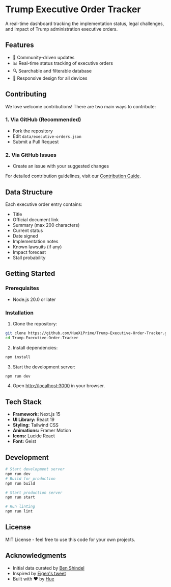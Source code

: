 # Trump Executive Order Tracker

A real-time dashboard tracking the implementation status, legal challenges, and impact of Trump administration executive orders.

## Features

- 🤝 Community-driven updates
- 📊 Real-time status tracking of executive orders
- 🔍 Searchable and filterable database
- 📱 Responsive design for all devices

## Contributing

We love welcome contributions! There are two main ways to contribute:

### 1. Via GitHub (Recommended)

- Fork the repository
- Edit `data/executive-orders.json`
- Submit a Pull Request

### 2. Via GitHub Issues

- Create an issue with your suggested changes

For detailed contribution guidelines, visit our [Contribution Guide](https://www.theexecutiveordertracker.com/contribute).

## Data Structure

Each executive order entry contains:

- Title
- Official document link
- Summary (max 200 characters)
- Current status
- Date signed
- Implementation notes
- Known lawsuits (if any)
- Impact forecast
- Stall probability

## Getting Started

### Prerequisites

- Node.js 20.0 or later

### Installation

1. Clone the repository:

```bash
git clone https://github.com/HueXiPrime/Trump-Executive-Order-Tracker.git
cd Trump-Executive-Order-Tracker
```

2. Install dependencies:

```bash
npm install
```

3. Start the development server:

```bash
npm run dev
```

4. Open [http://localhost:3000](http://localhost:3000) in your browser.



## Tech Stack

- **Framework:** Next.js 15
- **UI Library:** React 19
- **Styling:** Tailwind CSS
- **Animations:** Framer Motion
- **Icons:** Lucide React
- **Font:** Geist

## Development

```bash
# Start development server
npm run dev
# Build for production
npm run build

# Start production server
npm run start

# Run linting
npm run lint
```

## License

MIT License - feel free to use this code for your own projects.

## Acknowledgments

- Initial data curated by [Ben Shindel](https://x.com/BenShindel)
- Inspired by [Eigen's tweet](https://x.com/eigenrobot/status/1882143122945401306)
- Built with ❤️ by [Hue](https://x.com/huexi_)
